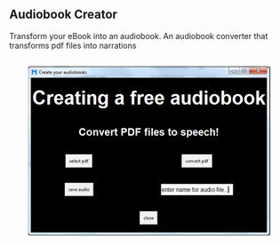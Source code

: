 ## Audiobook Creator

Transform your eBook into an audiobook. 
An audiobook converter that transforms pdf files into narrations

<h2 align="center">
  <img src="ezgif_com-audiobook_creator.gif" />
</h2>